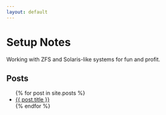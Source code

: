 ```yaml
---
layout: default
---
```


<body>

<h1>Setup Notes</h1>
<p>Working with ZFS and Solaris-like systems for fun and profit.</p>

<h2>Posts</h2>

<ul>{% for post in site.posts %}
<li><a href="{{ post.url }}">{{ post.title }}</a></li>{% endfor %}
</ul>

</body>
